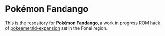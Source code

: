 # Pokémon Fandango

This is the repository for **Pokémon Fandango**, a work in progress ROM hack of [pokeemerald-expansion](https://github.com/rh-hideout/pokeemerald-expansion/) set in the Fonei region.

